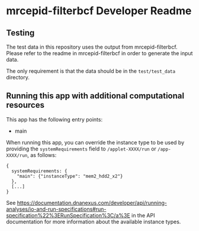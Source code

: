 # mrcepid-filterbcf Developer Readme

## Testing

The test data in this repository uses the output from mrcepid-filterbcf. 
Please refer to the readme in mrcepid-filterbcf in order to generate the input data.

The only requirement is that the data should be in the `test/test_data` directory.

## Running this app with additional computational resources

This app has the following entry points:

* main

When running this app, you can override the instance type to be used by
providing the ``systemRequirements`` field to ```/applet-XXXX/run``` or
```/app-XXXX/run```, as follows:

    {
      systemRequirements: {
        "main": {"instanceType": "mem2_hdd2_x2"}
      },
      [...]
    }

See https://documentation.dnanexus.com/developer/api/running-analyses/io-and-run-specifications#run-specification%22%3ERunSpecification%3C/a%3E
in the API documentation for more information about the
available instance types.
